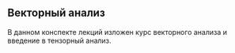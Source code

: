 Векторный анализ
----------------

В данном конспекте лекций изложен курс векторного анализа и введение в
тензорный анализ. 
